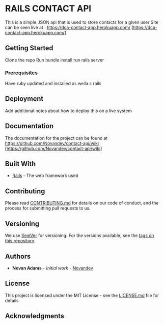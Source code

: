 # RAILS CONTACT API
This is a simple JSON api that is used to store contacts for a given user
Site can be seen live at : https://dca-contact-app.herokuapp.com/ [https://dca-contact-app.herokuapp.com/]

## Getting Started
Clone the repo
Run bundle install
run rails server

### Prerequisites
Have ruby updated and installed as wella s rails


## Deployment

Add additional notes about how to deploy this on a live system

## Documentation
The documentation for the project can be found at https://github.com/Novandev/contact-api/wiki [https://github.com/Novandev/contact-api/wiki]

## Built With

* [Rails](https://rubyonrails.org) - The web framework used

## Contributing

Please read [CONTRIBUTING.md](https://gist.github.com/PurpleBooth/b24679402957c63ec426) for details on our code of conduct, and the process for submitting pull requests to us.

## Versioning

We use [SemVer](http://semver.org/) for versioning. For the versions available, see the [tags on this repository](https://github.com/your/project/tags). 

## Authors

* **Novan Adams** - *Initial work* - [Novandev](https://github.com/Novandev)


## License

This project is licensed under the MIT License - see the [LICENSE.md](LICENSE.md) file for details

## Acknowledgments


